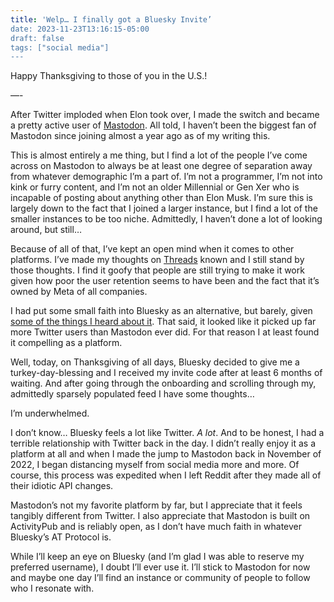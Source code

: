 ```yaml
---
title: 'Welp… I finally got a Bluesky Invite’
date: 2023-11-23T13:16:15-05:00
draft: false
tags: ["social media"]
---
```


Happy Thanksgiving to those of you in the U.S.!

—-

After Twitter imploded when Elon took over, I made the switch and became a pretty active user of [Mastodon](https://mas.to/@msnws). All told, I haven’t been the biggest fan of Mastodon since joining almost a year ago as of my writing this. 

This is almost entirely a me thing, but I find a lot of the people I’ve come across on Mastodon to always be at least one degree of separation away from whatever demographic I’m a part of. I’m not a programmer, I’m not into kink or furry content, and I’m not an older Millennial or Gen Xer who is incapable of posting about anything other than Elon Musk. I’m sure this is largely down to the fact that I joined a larger instance, but I find a lot of the smaller instances to be too niche. Admittedly, I haven’t done a lot of looking around, but still…

Because of all of that, I’ve kept an open mind when it comes to other platforms. I’ve made my thoughts on [Threads](https://www.msnws.online/blog/threads/) known and I still stand by those thoughts. I find it goofy that people are still trying to make it work given how poor the user retention seems to have been and the fact that it’s owned by Meta of all companies. 

I had put some small faith into Bluesky as an alternative, but barely, given [some of the things I heard about it](https://mashable.com/article/bluesky-racism-username-anti-blackness). That said, it looked like it picked up far more Twitter users than Mastodon ever did. For that reason I at least found it compelling as a platform.

Well, today, on Thanksgiving of all days, Bluesky decided to give me a turkey-day-blessing and I received my invite code after at least 6 months of waiting. And after going through the onboarding and scrolling through my, admittedly sparsely populated feed I have some thoughts…

I’m underwhelmed. 

I don’t know… Bluesky feels a lot like Twitter. *A lot*. And to be honest, I had a terrible relationship with Twitter back in the day. I didn’t really enjoy it as a platform at all and when I made the jump to Mastodon back in November of 2022, I began distancing myself from social media more and more. Of course, this process was expedited when I left Reddit after they made all of their idiotic API changes. 

Mastodon’s not my favorite platform by far, but I appreciate that it feels tangibly different from Twitter. I also appreciate that Mastodon is built on ActivityPub and is reliably open, as I don’t have much faith in whatever Bluesky’s AT Protocol is. 

While I’ll keep an eye on Bluesky (and I’m glad I was able to reserve my preferred username), I doubt I’ll ever use it. I’ll stick to Mastodon for now and maybe one day I’ll find an instance or community of people to follow who I resonate with. 